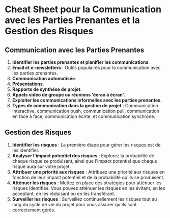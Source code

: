 # Cheat Sheet pour la Communication avec les Parties Prenantes et la Gestion des Risques

## Communication avec les Parties Prenantes

1. **Identifier les parties prenantes et planifier les communications**.
2. **Email et e-newsletters** : Outils populaires pour la communication avec les parties prenantes.
3. **Communication automatisée**.
4. **Présentations**.
5. **Rapports de synthèse de projet**.
6. **Appels vidéo de groupe ou réunions 'écran à écran'**.
7. **Exploiter les communications informelles avec les parties prenantes**.
8. **Types de communication dans la gestion de projet** : Communication interactive, communication push, communication pull, communication en face à face, communication écrite, et communication synchrone.

## Gestion des Risques

1. **Identifier les risques** : La première étape pour gérer les risques est de les identifier.
2. **Analyser l'impact potentiel des risques** : Explorez la probabilité de chaque risque se produisant, ainsi que l'impact potentiel que chaque risque aura sur votre projet.
3. **Attribuer une priorité aux risques** : Attribuez une priorité aux risques en fonction de leur impact potentiel et de la probabilité qu'ils se produisent.
4. **Atténuer les risques** : Mettez en place des stratégies pour atténuer les risques identifiés. Vous pouvez atténuer les risques en les évitant, en les acceptant, en les réduisant ou en les transférant.
5. **Surveiller les risques** : Surveillez continuellement les risques tout au long du cycle de vie du projet pour vous assurer qu'ils sont correctement gérés.
